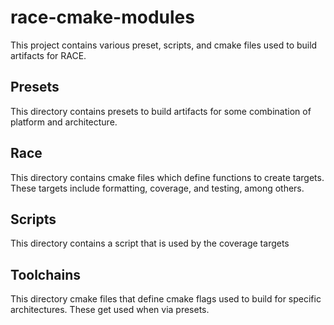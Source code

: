 # race-cmake-modules

This project contains various preset, scripts, and cmake files used to build artifacts for RACE.

## Presets

This directory contains presets to build artifacts for some combination of platform and architecture.

## Race

This directory contains cmake files which define functions to create targets. These targets include formatting, coverage, and testing, among others.

## Scripts

This directory contains a script that is used by the coverage targets

## Toolchains

This directory cmake files that define cmake flags used to build for specific architectures. These get used when via presets.

